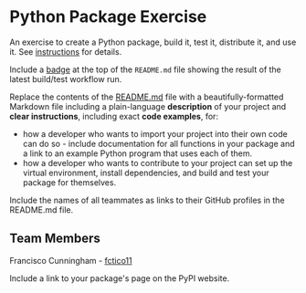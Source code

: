 # Python Package Exercise

An exercise to create a Python package, build it, test it, distribute it, and use it. See [instructions](./instructions.md) for details.

Include a [badge](https://docs.github.com/en/actions/monitoring-and-troubleshooting-workflows/adding-a-workflow-status-badge) at the top of the `README.md` file showing the result of the latest build/test workflow run.

Replace the contents of the [README.md](./README.md) file with a beautifully-formatted Markdown file including a plain-language **description** of your project and **clear instructions**, including exact **code examples**, for:

- how a developer who wants to import your project into their own code can do so - include documentation for all functions in your package and a link to an example Python program that uses each of them.
- how a developer who wants to contribute to your project can set up the virtual environment, install dependencies, and build and test your package for themselves.

Include the names of all teammates as links to their GitHub profiles in the README.md file.

## Team Members

Francisco Cunningham - [fctico11](https://github.com/fctico11)

Include a link to your package's page on the PyPI website.
